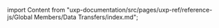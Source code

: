 
import Content from "uxp-documentation/src/pages/uxp-ref/reference-js/Global Members/Data Transfers/index.md";

<Content query="product=xd"/>
